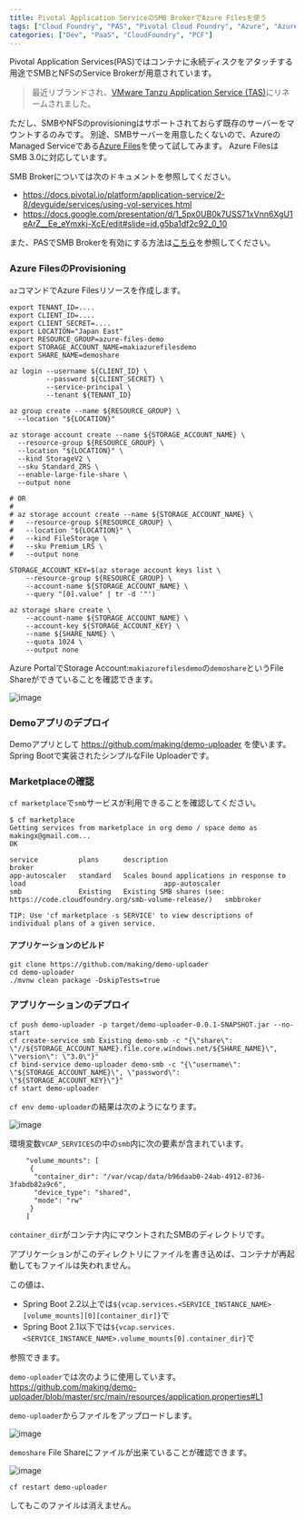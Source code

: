 ```yaml
---
title: Pivotal Application ServiceのSMB BrokerでAzure Filesを使う
tags: ["Cloud Foundry", "PAS", "Pivotal Cloud Foundry", "Azure", "Azure Files"]
categories: ["Dev", "PaaS", "CloudFoundry", "PCF"]
---
```


Pivotal Application Services(PAS)ではコンテナに永続ディスクをアタッチする用途でSMBとNFSのService Brokerが用意されています。

> 最近リブランドされ、[VMware Tanzu Application Service (TAS)](https://tanzu.vmware.com/jp/application-service)にリネームされました。

ただし、SMBやNFSのprovisioningはサポートされておらず既存のサーバーをマウントするのみです。
別途、SMBサーバーを用意したくないので、AzureのManaged Serviceである[Azure Files](https://docs.microsoft.com/azure/storage/files/)を使って試してみます。
Azure FilesはSMB 3.0に対応しています。

SMB Brokerについては次のドキュメントを参照してください。
* https://docs.pivotal.io/platform/application-service/2-8/devguide/services/using-vol-services.html
* https://docs.google.com/presentation/d/1_5px0UB0k7USS71xVnn6XgU1eArZ__Ee_eYmxkj-XcE/edit#slide=id.g5ba1df2c92_0_10

また、PASでSMB Brokerを有効にする方法は[こちら](https://docs.pivotal.io/platform/application-service/2-8/operating/enable-vol-services.html#smb-enable)を参照してください。


### Azure FilesのProvisioning

`az`コマンドでAzure Filesリソースを作成します。

```
export TENANT_ID=....
export CLIENT_ID=....
export CLIENT_SECRET=....
export LOCATION="Japan East"
export RESOURCE_GROUP=azure-files-demo
export STORAGE_ACCOUNT_NAME=makiazurefilesdemo
export SHARE_NAME=demoshare

az login --username ${CLIENT_ID} \
         --password ${CLIENT_SECRET} \
         --service-principal \
         --tenant ${TENANT_ID} 

az group create --name ${RESOURCE_GROUP} \
  --location "${LOCATION}"

az storage account create --name ${STORAGE_ACCOUNT_NAME} \
  --resource-group ${RESOURCE_GROUP} \
  --location "${LOCATION}" \
  --kind StorageV2 \
  --sku Standard_ZRS \
  --enable-large-file-share \
  --output none

# OR
# 
# az storage account create --name ${STORAGE_ACCOUNT_NAME} \
#   --resource-group ${RESOURCE_GROUP} \
#   --location "${LOCATION}" \
#   --kind FileStorage \
#   --sku Premium_LRS \
#   --output none

STORAGE_ACCOUNT_KEY=$(az storage account keys list \
    --resource-group ${RESOURCE_GROUP} \
    --account-name ${STORAGE_ACCOUNT_NAME} \
    --query "[0].value" | tr -d '"')

az storage share create \
    --account-name ${STORAGE_ACCOUNT_NAME} \
    --account-key ${STORAGE_ACCOUNT_KEY} \
    --name ${SHARE_NAME} \
    --quota 1024 \
    --output none
```

Azure PortalでStorage Account:`makiazurefilesdemo`の`demoshare`というFile Shareができていることを確認できます。

![image](https://user-images.githubusercontent.com/106908/77229792-2cac9200-6bd3-11ea-9602-02bc7553dcc2.png)



### Demoアプリのデプロイ

Demoアプリとして https://github.com/making/demo-uploader を使います。Spring Bootで実装されたシンプルなFile Uploaderです。

### Marketplaceの確認

`cf marketplace`で`smb`サービスが利用できることを確認してください。

```
$ cf marketplace
Getting services from marketplace in org demo / space demo as makingx@gmail.com...
OK

service          plans      description                                                                    broker
app-autoscaler   standard   Scales bound applications in response to load                                  app-autoscaler
smb              Existing   Existing SMB shares (see: https://code.cloudfoundry.org/smb-volume-release/)   smbbroker

TIP: Use 'cf marketplace -s SERVICE' to view descriptions of individual plans of a given service.
```

#### アプリケーションのビルド

```
git clone https://github.com/making/demo-uploader
cd demo-uploader
./mvnw clean package -DskipTests=true
```

### アプリケーションのデプロイ

```
cf push demo-uploader -p target/demo-uploader-0.0.1-SNAPSHOT.jar --no-start
cf create-service smb Existing demo-smb -c "{\"share\": \"//${STORAGE_ACCOUNT_NAME}.file.core.windows.net/${SHARE_NAME}\", \"version\": \"3.0\"}"
cf bind-service demo-uploader demo-smb -c "{\"username\": \"${STORAGE_ACCOUNT_NAME}\", \"password\": \"${STORAGE_ACCOUNT_KEY}\"}"
cf start demo-uploader
```

`cf env demo-uploader`の結果は次のようになります。

![image](https://user-images.githubusercontent.com/106908/77229897-cd9b4d00-6bd3-11ea-9b57-27fcc7d2f1a3.png)

環境変数`VCAP_SERVICES`の中の`smb`内に次の要素が含まれています。

```
    "volume_mounts": [
     {
      "container_dir": "/var/vcap/data/b96daab0-24ab-4912-8736-3fabdb82a9c6",
      "device_type": "shared",
      "mode": "rw"
     }
    ]
```

`container_dir`がコンテナ内にマウントされたSMBのディレクトリです。

アプリケーションがこのディレクトリにファイルを書き込めば、コンテナが再起動してもファイルは失われません。

この値は、
* Spring Boot 2.2以上では`${vcap.services.<SERVICE_INSTANCE_NAME>[volume_mounts][0][container_dir]}`で
* Spring Boot 2.1以下では`${vcap.services.<SERVICE_INSTANCE_NAME>.volume_mounts[0].container_dir}`で

参照できます。

`demo-uploader`では次のように使用しています。 <br>
https://github.com/making/demo-uploader/blob/master/src/main/resources/application.properties#L1

`demo-uploader`からファイルをアップロードします。

![image](https://user-images.githubusercontent.com/106908/77230065-fb34c600-6bd4-11ea-9991-e4544184b6d9.png)

`demoshare` File Shareにファイルが出来ていることが確認できます。

![image](https://user-images.githubusercontent.com/106908/77230056-e821f600-6bd4-11ea-9163-08a6d2cbb9e1.png)

```
cf restart demo-uploader
```
してもこのファイルは消えません。
